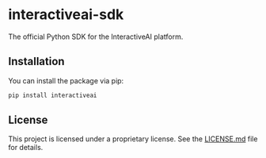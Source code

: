 # interactiveai-sdk
The official Python SDK for the InteractiveAI platform.

## Installation

You can install the package via pip:
```bash
pip install interactiveai
```

## License

This project is licensed under a proprietary license. See the [LICENSE.md](LICENSE.md) file for details. 